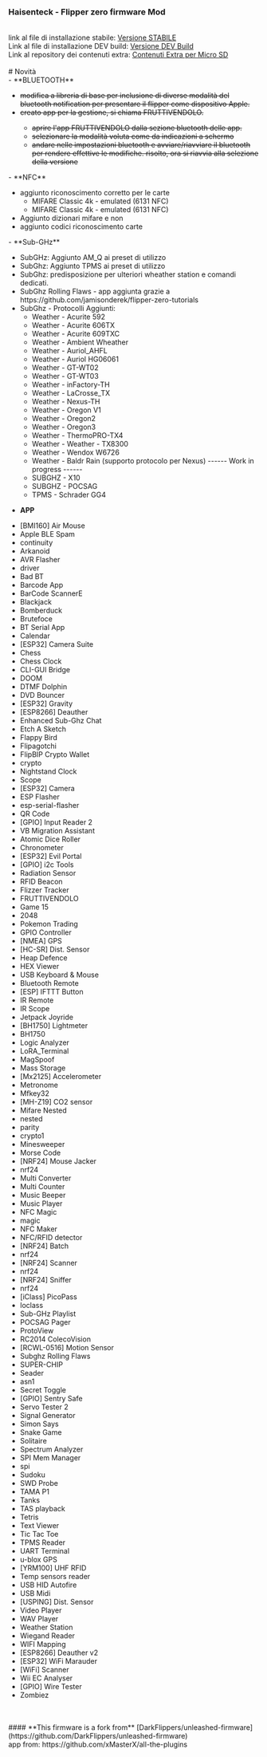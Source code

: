 </a>
<h3>Haisenteck - Flipper zero firmware Mod</h3><br>
link al file di installazione stabile: <a href='https://github.com/haisenteck/Haisenteck-Flipper-MOD/releases/tag/V1.0.8' target='_blank'>Versione STABILE</a><br>
Link al file di installazione DEV build: <a href='https://github.com/haisenteck/Haisenteck-Flipper-MOD/blob/dev/dist/f7-D/flipper-z-f7-update-local.tgz' target='_blank'>Versione DEV Build</a><br>
Link al repository dei contenuti extra: <a href='https://github.com/haisenteck/Flipper_MicroSD' target='_blank'>Contenuti Extra per Micro SD</a><br>
<br>
# Novità<br>
- **BLUETOOTH**<br>
<ul>
	<del><li>modifica a libreria di base per inclusione di diverse modalità del bluetooth notification per presentare il flipper come dispositivo Apple.</li></del>
	<del><li>creato app per la gestione, si chiama FRUTTIVENDOLO.<br></li></del>
		<del><ul><li>aprire l'app FRUTTIVENDOLO dalla sezione bluetooth delle app.</li></del>
		<del><li>selezionare la modalità voluta come da indicazioni a schermo</li></del>
		<del><li>andare nelle impostazioni bluetooth e avviare/riavviare il bluetooth per rendere effettive le modifiche. risolto, ora si riavvia alla selezione della versione</li></ul></del>
	
</ul>
- **NFC**<br>
<ul>	
	<li>aggiunto riconoscimento corretto per le carte<ul>
 		<li>MIFARE Classic 4k - emulated (6131 NFC)</li>
		<li>MIFARE Classic 4k - emulated (6131 NFC)</li></ul></li>
	<li>Aggiunto dizionari mifare e non</li>
 	<li>aggiunto codici riconoscimento carte</li>
</ul>
- **Sub-GHz**<br>
<ul>
	<li>SubGHz: Aggiunto AM_Q ai preset di utilizzo</li>
	<li>SubGhz: Aggiunto TPMS ai preset di utilizzo</li>
	<li>SubGhz: predisposizione per ulteriori wheather station e comandi dedicati. </li>
	<li>SubGhz Rolling Flaws - app aggiunta grazie a https://github.com/jamisonderek/flipper-zero-tutorials </li>
	<li>SubGhz - Protocolli Aggiunti:<ul>
		<li>Weather - Acurite 592</li>
		<li>Weather - Acurite 606TX</li>
		<li>Weather - Acurite 609TXC</li>
		<li>Weather - Ambient Wheather</li>
		<li>Weather - Auriol_AHFL</li>
		<li>Weather - Auriol HG06061</li>
		<li>Weather - GT-WT02</li>
		<li>Weather - GT-WT03</li>
		<li>Weather - inFactory-TH</li>
		<li>Weather - LaCrosse_TX</li>
		<li>Weather - Nexus-TH</li>
		<li>Weather - Oregon V1</li>
		<li>Weather - Oregon2</li>
		<li>Weather - Oregon3</li>
		<li>Weather - ThermoPRO-TX4</li>
		<li>Weather - Weather - TX8300</li>
		<li>Weather - Wendox W6726</li>
		<li>Weather - Baldr Rain (supporto protocolo per Nexus) ------ Work in progress ------</li>
		<li>SUBGHZ - X10</li>
		<li>SUBGHZ - POCSAG</li>
		<li>TPMS - Schrader GG4</li>
		</ul></li>
</ul>

- **APP**<br>
<ul>

<li>[BMI160] Air Mouse</li>
<li>Apple BLE Spam</li>
<li>continuity</li>
<li>Arkanoid</li>
<li>AVR Flasher</li>
<li>driver</li>
<li>Bad BT</li>
<li>Barcode App</li>
<li>BarCode ScannerE</li>
<li>Blackjack</li>
<li>Bomberduck</li>
<li>Brutefoce</li>
<li>BT Serial App</li>
<li>Calendar</li>
<li>[ESP32] Camera Suite</li>
<li>Chess</li>
<li>Chess Clock</li>
<li>CLI-GUI Bridge</li>
<li>DOOM</li>
<li>DTMF Dolphin</li>
<li>DVD Bouncer</li>
<li>[ESP32] Gravity</li>
<li>[ESP8266] Deauther</li>
<li>Enhanced Sub-Ghz Chat</li>
<li>Etch A Sketch</li>
<li>Flappy Bird</li>
<li>Flipagotchi</li>
<li>FlipBIP Crypto Wallet</li>
<li>crypto</li>
<li>Nightstand Clock</li>
<li>Scope</li>
<li>[ESP32] Camera</li>
<li>ESP Flasher</li>
<li>esp-serial-flasher</li>
<li>QR Code</li>
<li>[GPIO] Input Reader 2</li>
<li>VB Migration Assistant</li>
<li>Atomic Dice Roller</li>
<li>Chronometer</li>
<li>[ESP32] Evil Portal</li>
<li>[GPIO] i2c Tools</li>
<li>Radiation Sensor</li>
<li>RFID Beacon</li>
<li>Flizzer Tracker</li>
<li>FRUTTIVENDOLO</li>
<li>Game 15</li>
<li>2048</li>
<li>Pokemon Trading</li>
<li>GPIO Controller</li>
<li>[NMEA] GPS</li>
<li>[HC-SR] Dist. Sensor</li>
<li>Heap Defence</li>
<li>HEX Viewer</li>
<li>USB Keyboard & Mouse</li>
<li>Bluetooth Remote</li>
<li>[ESP] IFTTT Button</li>
<li>IR Remote</li>
<li>IR Scope</li>
<li>Jetpack Joyride</li>
<li>[BH1750] Lightmeter</li>
<li>BH1750</li>
<li>Logic Analyzer</li>
<li>LoRA_Terminal</li>
<li>MagSpoof</li>
<li>Mass Storage</li>
<li>[Mx2125] Accelerometer</li>
<li>Metronome</li>
<li>Mfkey32</li>
<li>[MH-Z19] CO2 sensor</li>
<li>Mifare Nested</li>
<li>nested</li>
<li>parity</li>
<li>crypto1</li>
<li>Minesweeper</li>
<li>Morse Code</li>
<li>[NRF24] Mouse Jacker</li>
<li>nrf24</li>
<li>Multi Converter</li>
<li>Multi Counter</li>
<li>Music Beeper</li>
<li>Music Player</li>
<li>NFC Magic</li>
<li>magic</li>
<li>NFC Maker</li>
<li>NFC/RFID detector</li>
<li>[NRF24] Batch</li>
<li>nrf24</li>
<li>[NRF24] Scanner</li>
<li>nrf24</li>
<li>[NRF24] Sniffer</li>
<li>nrf24</li>
<li>[iClass] PicoPass</li>
<li>loclass</li>
<li>Sub-GHz Playlist</li>
<li>POCSAG Pager</li>
<li>ProtoView</li>
<li>RC2014 ColecoVision</li>
<li>[RCWL-0516] Motion Sensor</li>
<li>Subghz Rolling Flaws</li>
<li>SUPER-CHIP</li>
<li>Seader</li>
<li>asn1</li>
<li>Secret Toggle</li>
<li>[GPIO] Sentry Safe</li>
<li>Servo Tester 2</li>
<li>Signal Generator</li>
<li>Simon Says</li>
<li>Snake Game</li>
<li>Solitaire</li>
<li>Spectrum Analyzer</li>
<li>SPI Mem Manager</li>
<li>spi</li>
<li>Sudoku</li>
<li>SWD Probe</li>
<li>TAMA P1</li>
<li>Tanks</li>
<li>TAS playback</li>
<li>Tetris</li>
<li>Text Viewer</li>
<li>Tic Tac Toe</li>
<li>TPMS Reader</li>
<li>UART Terminal</li>
<li>u-blox GPS</li>
<li>[YRM100] UHF RFID</li>
<li>Temp sensors reader</li>
<li>USB HID Autofire</li>
<li>USB Midi</li>
<li>[USPING] Dist. Sensor</li>
<li>Video Player</li>
<li>WAV Player</li>
<li>Weather Station</li>
<li>Wiegand Reader</li>
<li>WIFI Mapping</li>
<li>[ESP8266] Deauther v2</li>
<li>[ESP32] WiFi Marauder</li>
<li>[WiFi] Scanner</li>
<li>Wii EC Analyser</li>
<li>[GPIO] Wire Tester</li>
<li>Zombiez</li>

</ul>
<br>
<br>
#### **This firmware is a fork from** [DarkFlippers/unleashed-firmware](https://github.com/DarkFlippers/unleashed-firmware)<br>
app from: https://github.com/xMasterX/all-the-plugins
<br>
